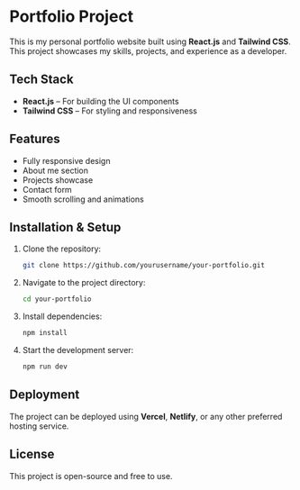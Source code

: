 # Portfolio Project

This is my personal portfolio website built using **React.js** and **Tailwind CSS**. This project showcases my skills, projects, and experience as a developer.

## Tech Stack
- **React.js** – For building the UI components
- **Tailwind CSS** – For styling and responsiveness

## Features
- Fully responsive design
- About me section
- Projects showcase
- Contact form
- Smooth scrolling and animations

## Installation & Setup
1. Clone the repository:
   ```bash
   git clone https://github.com/yourusername/your-portfolio.git
   ```
2. Navigate to the project directory:
   ```bash
   cd your-portfolio
   ```
3. Install dependencies:
   ```bash
   npm install
   ```
4. Start the development server:
   ```bash
   npm run dev
   ```

## Deployment
The project can be deployed using **Vercel**, **Netlify**, or any other preferred hosting service.

## License
This project is open-source and free to use.

